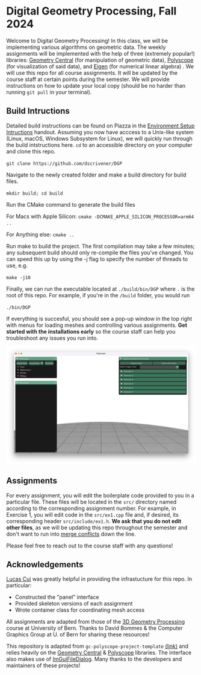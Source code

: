 # Digital Geometry Processing, Fall 2024

Welcome to Digital Geometry Processing! In this class, we will be implementing various algorithms on geometric data. The weekly assignments will be implemented with the help of three (extremely popular!) libraries: [Geometry Central](https://geometry-central.net/surface/geometry/geometry/) (for manipulation of geometric data), [Polyscope](https://polyscope.run/) (for visualization of said data), and [Eigen](https://eigen.tuxfamily.org/index.php?title=Main_Page) (for numerical linear algebra) . We will use this repo for all course assignments. It will be updated by the course staff at certain points during the semester. We will provide instructions on how to update your local copy (should be no harder than running `git pull` in your terminal).

## Build Intructions

Detailed build instructions can be found on Piazza in the [Environment Setup Intructions](https://piazza.com/class_profile/get_resource/m01695s4yau24l/m0h7tfi6r9b4c2) handout. Assuming you now have acccess to a Unix-like system (Linux, macOS, Windows Subsystem for Linux), we will quickly run through the build intstructions here. `cd` to an accessible directory on your computer and clone this repo. 

`git clone https://github.com/dscrivener/DGP`

Navigate to the newly created folder and make a build directory for build files. 

`mkdir build; cd build`

Run the CMake command to generate the build files 

For Macs with Apple Silicon: `cmake -DCMAKE_APPLE_SILICON_PROCESSOR=arm64 ..`

For Anything else: `cmake ..`

Run make to build the project. The first compilation may take a few minutes; any subsequent build should only re-compile the files you’ve changed. You can speed this up by using the -j flag to specify the number of threads to use, e.g.
 
`make -j10`

Finally, we can run the executable located at `./build/bin/DGP` where `.` is the root of this repo. For example, if you're in the `/build` folder, you would 
run 

`./bin/DGP`

If everything is succesful, you should see a pop-up window in the top right with menus for loading meshes and controlling various assignments. **Get started with the installations early** so the course staff can help you troubleshoot any issues you run into. 

![Default Polyscope interface & DGP panel after building the repo](interface.png)

## Assignments

For every assignment, you will edit the boilerplate code provided to you in a particular file. These files will be located in the `src/` directory named according to the corresponding assignment number. For example, in Exercise 1, you will edit code in the `src/ex1.cpp` file and, if desired, its corresponding header `src/include/ex1.h`. **We ask that you do not edit other files**, as we will be updating this repo throughout the semester and don't want to run into [merge conflicts](https://www.perforce.com/blog/vcs/what-is-a-merge-conflict-git) down the line.

Please feel free to reach out to the course staff with any questions!

## Acknowledgements

[Lucas Cui](https://github.com/Lucascuibu) was greatly helpful in providing the infrastucture for this repo. In particular:
- Constructed the "panel" interface
- Provided skeleton versions of each assignment
- Wrote container class for coordinating mesh access

All assignments are adapted from those of the [3D Geometry Processing](https://cgg.unibe.ch/course/50/) course at University of Bern. Thanks to David Bommes & the Computer Graphics Group at U. of Bern for sharing these resources!

This repository is adapted from `gc-polyscope-project-template` [(link)](https://github.com/nmwsharp/gc-polyscope-project-template) and relies heavily on the [Geometry Central](https://github.com/nmwsharp/geometry-central/) & [Polyscope](https://github.com/nmwsharp/polyscope) libraries. The interface also makes use of [ImGuiFileDialog](https://github.com/aiekick/ImGuiFileDialog). Many thanks to the developers and maintainers of these projects! 